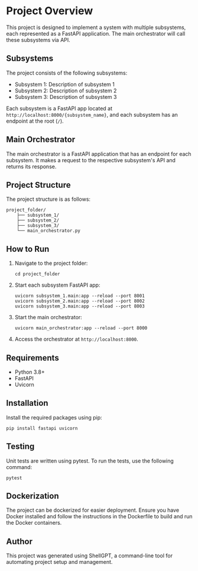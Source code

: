 # Project Overview

This project is designed to implement a system with multiple subsystems, each represented as a FastAPI application. The main orchestrator will call these subsystems via API.

## Subsystems

The project consists of the following subsystems:
- Subsystem 1: Description of subsystem 1
- Subsystem 2: Description of subsystem 2
- Subsystem 3: Description of subsystem 3

Each subsystem is a FastAPI app located at `http://localhost:8000/{subsystem_name}`, and each subsystem has an endpoint at the root (`/`).

## Main Orchestrator

The main orchestrator is a FastAPI application that has an endpoint for each subsystem. It makes a request to the respective subsystem's API and returns its response.

## Project Structure

The project structure is as follows:
```
project_folder/
    ├── subsystem_1/
    ├── subsystem_2/
    ├── subsystem_3/
    └── main_orchestrator.py
```

## How to Run

1. Navigate to the project folder:
   ```
   cd project_folder
   ```

2. Start each subsystem FastAPI app:
   ```
   uvicorn subsystem_1.main:app --reload --port 8001
   uvicorn subsystem_2.main:app --reload --port 8002
   uvicorn subsystem_3.main:app --reload --port 8003
   ```

3. Start the main orchestrator:
   ```
   uvicorn main_orchestrator:app --reload --port 8000
   ```

4. Access the orchestrator at `http://localhost:8000`.

## Requirements

- Python 3.8+
- FastAPI
- Uvicorn

## Installation

Install the required packages using pip:
```
pip install fastapi uvicorn
```

## Testing

Unit tests are written using pytest. To run the tests, use the following command:
```
pytest
```

## Dockerization

The project can be dockerized for easier deployment. Ensure you have Docker installed and follow the instructions in the Dockerfile to build and run the Docker containers.

## Author

This project was generated using ShellGPT, a command-line tool for automating project setup and management.
